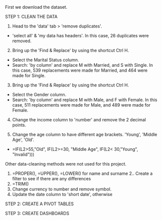First we download the dataset. 

STEP 1: CLEAN THE DATA 

1. Head to the 'data' tab > 'remove duplicates'.
  - 'select all' & 'my data has headers'.
In this case, 26 duplicates were removed.

2. Bring up the 'Find & Replace' by using the shortcut Ctrl H. 
  - Select the Marital Status column.
  - Search: 'by column' and replace M with Married, and S with Single. 
In this case, 539 replacements were made for Married, and 464 were made for Single. 

3. Bring up the 'Find & Replace' by using the shortcut Ctrl H. 
  - Select the Gender column.
  - Search: 'by column' and replace M with Male, and F with Female. 
In this case, 511 replacements were made for Male, and 489 were made for Female.

4. Change the income column to 'number' and remove the 2 decimal points. 

5. Change the age column to have different age brackets. 'Young', 'Middle Age', 'Old'.
  - =IF(L2>55,"Old", IF(L2>=30, "Middle Age", IF(L2< 30,"Young", "Invalid")))

Other data-cleaning methods were not used for this project. 

1. =PROPER(), =UPPER(), =LOWER() for name and surname
2.. Create a filter to see if there are any differences 
3. =TRIM()
4. Change currency to number and remove symbol. 
5. Update the date column to 'short date', otherwise 

STEP 2: CREATE A PIVOT TABLES

STEP 3: CREATE DASHBOARDS






